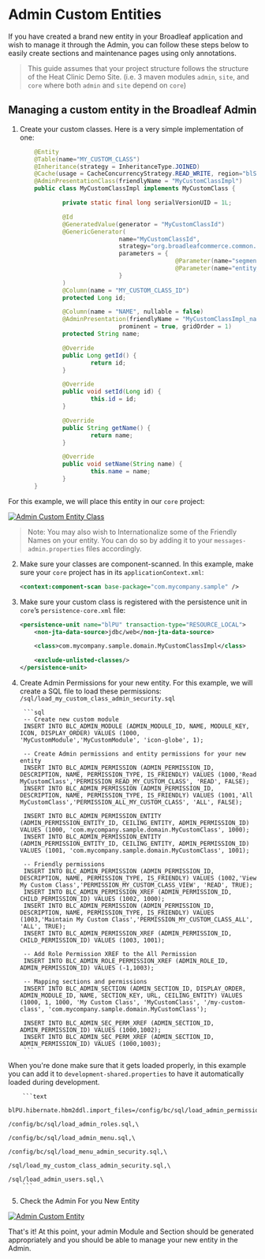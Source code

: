 # Admin Custom Entities

If you have created a brand new entity in your Broadleaf application and wish to manage it through the Admin, you can follow these steps below to easily create sections and maintenance pages using only annotations.

> This guide assumes that your project structure follows the structure of the Heat Clinic Demo Site. (i.e. 3 maven modules `admin`, `site`, and `core` where both `admin` and `site` depend on `core`)

## Managing a custom entity in the Broadleaf Admin

1. Create your custom classes. Here is a very simple implementation of one:

	```java
		@Entity
		@Table(name="MY_CUSTOM_CLASS")
		@Inheritance(strategy = InheritanceType.JOINED)
		@Cache(usage = CacheConcurrencyStrategy.READ_WRITE, region="blStandardElements")
		@AdminPresentationClass(friendlyName = "MyCustomClassImpl")
		public class MyCustomClassImpl implements MyCustomClass {

				private static final long serialVersionUID = 1L;

				@Id
				@GeneratedValue(generator = "MyCustomClassId")
				@GenericGenerator(
								name="MyCustomClassId",
								strategy="org.broadleafcommerce.common.persistence.IdOverrideTableGenerator",
								parameters = {
												@Parameter(name="segment_value", value="MyCustomClassImpl"),
												@Parameter(name="entity_name", value="com.mycompany.sample.domain.MyCustomClassImpl")
								}
				)
				@Column(name = "MY_CUSTOM_CLASS_ID")
				protected Long id;

				@Column(name = "NAME", nullable = false)
				@AdminPresentation(friendlyName = "MyCustomClassImpl_name", order = 1,
								prominent = true, gridOrder = 1)
				protected String name;

				@Override
				public Long getId() {
						return id;
				}

				@Override
				public void setId(Long id) {
						this.id = id;
				}

				@Override
				public String getName() {
						return name;
				}

				@Override
				public void setName(String name) {
						this.name = name;
				}
		}
	```

For this example, we will place this entity in our `core` project:

[![Admin Custom Entity Class](admin-custom-entity-class.png)](_img/admin-custom-entity-class.png)

> Note: You may also wish to Internationalize some of the Friendly Names on your entity. You can do so by adding it to your `messages-admin.properties` files accordingly.

2. Make sure your classes are component-scanned. In this example, make sure your `core` project has in its `applicationContext.xml`:

    ```xml
    <context:component-scan base-package="com.mycompany.sample" />
    ```

3. Make sure your custom class is registered with the persistence unit in `core`’s `persistence-core.xml` file:

    ```xml
    <persistence-unit name="blPU" transaction-type="RESOURCE_LOCAL">
        <non-jta-data-source>jdbc/web</non-jta-data-source>

        <class>com.mycompany.sample.domain.MyCustomClassImpl</class>

        <exclude-unlisted-classes/>
    </persistence-unit>
    ```

4. Create Admin Permissions for your new entity. For this example, we will create a SQL file to load these permissions: `/sql/load_my_custom_class_admin_security.sql`

		```sql
		-- Create new custom module
		INSERT INTO BLC_ADMIN_MODULE (ADMIN_MODULE_ID, NAME, MODULE_KEY, ICON, DISPLAY_ORDER) VALUES (1000, 'MyCustomModule','MyCustomModule', 'icon-globe', 1);

		-- Create Admin permissions and entity permissions for your new entity
		INSERT INTO BLC_ADMIN_PERMISSION (ADMIN_PERMISSION_ID, DESCRIPTION, NAME, PERMISSION_TYPE, IS_FRIENDLY) VALUES (1000,'Read MyCustomClass','PERMISSION_READ_MY_CUSTOM_CLASS', 'READ', FALSE);
		INSERT INTO BLC_ADMIN_PERMISSION (ADMIN_PERMISSION_ID, DESCRIPTION, NAME, PERMISSION_TYPE, IS_FRIENDLY) VALUES (1001,'All MyCustomClass','PERMISSION_ALL_MY_CUSTOM_CLASS', 'ALL', FALSE);

		INSERT INTO BLC_ADMIN_PERMISSION_ENTITY (ADMIN_PERMISSION_ENTITY_ID, CEILING_ENTITY, ADMIN_PERMISSION_ID) VALUES (1000, 'com.mycompany.sample.domain.MyCustomClass', 1000);
		INSERT INTO BLC_ADMIN_PERMISSION_ENTITY (ADMIN_PERMISSION_ENTITY_ID, CEILING_ENTITY, ADMIN_PERMISSION_ID) VALUES (1001, 'com.mycompany.sample.domain.MyCustomClass', 1001);

		-- Friendly permissions
		INSERT INTO BLC_ADMIN_PERMISSION (ADMIN_PERMISSION_ID, DESCRIPTION, NAME, PERMISSION_TYPE, IS_FRIENDLY) VALUES (1002,'View My Custom Class','PERMISSION_MY_CUSTOM_CLASS_VIEW', 'READ', TRUE);
		INSERT INTO BLC_ADMIN_PERMISSION_XREF (ADMIN_PERMISSION_ID, CHILD_PERMISSION_ID) VALUES (1002, 1000);
		INSERT INTO BLC_ADMIN_PERMISSION (ADMIN_PERMISSION_ID, DESCRIPTION, NAME, PERMISSION_TYPE, IS_FRIENDLY) VALUES (1003,'Maintain My Custom Class','PERMISSION_MY_CUSTOM_CLASS_ALL', 'ALL', TRUE);
		INSERT INTO BLC_ADMIN_PERMISSION_XREF (ADMIN_PERMISSION_ID, CHILD_PERMISSION_ID) VALUES (1003, 1001);

		-- Add Role Permission XREF to the All Permission
		INSERT INTO BLC_ADMIN_ROLE_PERMISSION_XREF (ADMIN_ROLE_ID, ADMIN_PERMISSION_ID) VALUES (-1,1003);

		-- Mapping sections and permissions
		INSERT INTO BLC_ADMIN_SECTION (ADMIN_SECTION_ID, DISPLAY_ORDER, ADMIN_MODULE_ID, NAME, SECTION_KEY, URL, CEILING_ENTITY) VALUES (1000, 1, 1000, 'My Custom Class', 'MyCustomClass', '/my-custom-class', 'com.mycompany.sample.domain.MyCustomClass');

		INSERT INTO BLC_ADMIN_SEC_PERM_XREF (ADMIN_SECTION_ID, ADMIN_PERMISSION_ID) VALUES (1000,1002);
		INSERT INTO BLC_ADMIN_SEC_PERM_XREF (ADMIN_SECTION_ID, ADMIN_PERMISSION_ID) VALUES (1000,1003);    
		```


When you're done make sure that it gets loaded properly, in this example you can add it to `development-shared.properties` to have it automatically loaded during development.

		```text
		blPU.hibernate.hbm2ddl.import_files=/config/bc/sql/load_admin_permissions.sql,\
																				/config/bc/sql/load_admin_roles.sql,\
																				/config/bc/sql/load_admin_menu.sql,\
																				/config/bc/sql/load_menu_admin_security.sql,\
																				/sql/load_my_custom_class_admin_security.sql,\
																				/sql/load_admin_users.sql,\
		```

5. Check the Admin For you New Entity

[![Admin Custom Entity](admin-custom-entity.png)](_img/admin-custom-entity.png)

That's it! At this point, your admin Module and Section should be generated appropriately and you should be able to manage your new entity in the Admin.
